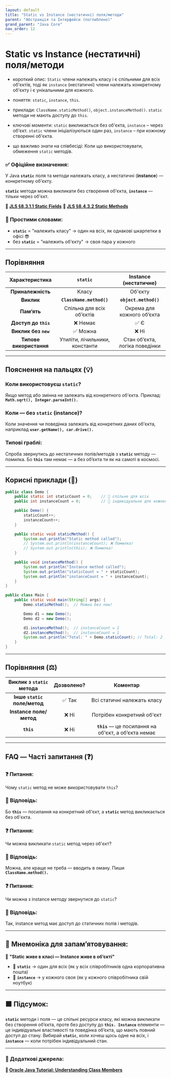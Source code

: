 ```yaml
---
layout: default
title: "Static vs Instance (нестатичні) поля/методи"
parent: "Абстракція та Інтерфейси (поглиблено)"
grand_parent: "Java Core"
nav_order: 12
---
```


# Static vs Instance (нестатичні) поля/методи

* короткий опис: `Static` члени належать класу і є спільними для всіх об'єктів, тоді як `instance` (нестатичні) члени належать конкретному об'єкту і є унікальними для кожного.

* поняття: `static`, `instance`, `this`.

* приклади: `ClassName.staticMethod()`, `object.instanceMethod()`. `static` методи не мають доступу до `this`.

* ключові моменти: `static` викликається без об'єкта, `instance` – через об'єкт. `static` члени ініціалізуються один раз, `instance` – при кожному створенні об'єкта.

* що важливо знати на співбесіді: Коли що використовувати, обмеження `static` методів.

### **✅ Офіційне визначення:**

У Java **`static`** поля та методи належать класу, а нестатичні (**instance**) — конкретному об'єкту.

**`static`** методи можна викликати без створення об'єкта, **`instance`** — тільки через об'єкт.

**🔗 [JLS §8.3.1.1 Static Fields](https://docs.oracle.com/javase/specs/jls/se17/html/jls-8.html#jls-8.3.1.1)**
**🔗 [JLS §8.4.3.2 Static Methods](https://docs.oracle.com/javase/specs/jls/se17/html/jls-8.html#jls-8.4.3.2)**

### **🧠 Простими словами:**

* **`static`** \= "належить класу" -> один на всіх, як однакові шкарпетки в офісі 😎
* без **`static`** \= "належить об'єкту" -> своя пара у кожного

---

## **Порівняння**

| Характеристика | `static` | Instance (нестатичне) |
| :---: | :---: | :---: |
| **Приналежність** | Класу | Об'єкту |
| **Виклик** | **`ClassName.method()`** | **`object.method()`** |
| **Пам’ять** | Спільна для всіх об’єктів | Окрема для кожного об’єкта |
| **Доступ до `this`** | ❌ Немає | ✅ Є |
| **Виклик без `new`** | ✅ Можна | ❌ Ні |
| **Типове використання** | Утиліти, лічильники, константи | Стан об’єкта, логіка поведінки |

---

## **Пояснення на пальцях (💡)**

### **Коли використовуєш `static`?**  

Якщо метод або змінна не залежать від конкретного об'єкта. Приклад: **`Math.sqrt(), Integer.parseInt().`**

### **Коли — без `static` (instance)?**  

Коли значення чи поведінка залежать від конкретних даних об'єкта, наприклад **`user.getName(), car.drive().`**

### **Типові граблі:**  

Спроба звернутись до нестатичних полів/методів з **`static`** методу — помилка. Бо **`this`** там немає — а без об’єкта ти як на самоті в космосі.

---

## **Корисні приклади (🧪)**

```java
public class Demo {
    public static int staticCount = 0;    // 🔹 спільне для всіх
    public int instanceCount = 0;         // 🔹 індивідуальне для кожного

    public Demo() {
        staticCount++;
        instanceCount++;
    }

    public static void staticMethod() {
        System.out.println("Static method called");
        // System.out.println(instanceCount); ❌ Помилка!
        // System.out.println(this); ❌ Помилка!
    }

    public void instanceMethod() {
        System.out.println("Instance method called");
        System.out.println("staticCount = " + staticCount);
        System.out.println("instanceCount = " + instanceCount);
    }
}

public class Main {
    public static void main(String[] args) {
        Demo.staticMethod();  // Можна без new!

        Demo d1 = new Demo();
        Demo d2 = new Demo();

        d1.instanceMethod();  // instanceCount = 1
        d2.instanceMethod();  // instanceCount = 1
        System.out.println("Total: " + Demo.staticCount); // Total: 2
    }
}
```

---

## **Порівняння (⚖️)**

| Виклик з `static` метода | Дозволено? | Коментар |
| :---: | :---: | :---: |
| **Інше `static` поле/метод** | ✅ Так | Всі статичні належать класу |
| **Instance поле/метод** | ❌ Ні | Потрібен конкретний об'єкт |
| **`this`** | ❌ Ні | **`this`** — це посилання на об'єкт, а об’єкта немає |

---

## **FAQ — Часті запитання (❓)**

### **❓ Питання:**

Чому `static` метод не може використовувати `this`?

### **💬 Відповідь:**

 Бо **`this`** — посилання на конкретний об'єкт, а **`static`** метод викликається без об'єкта.

### **❓ Питання:**

Чи можна викликати `static` метод через об'єкт?

### **💬 Відповідь:**

 Можна, але краще не треба — вводить в оману. Пиши **`ClassName.method().`**

### **❓ Питання:**

Чи можна з instance методу звернутися до `static`?

### **💬 Відповідь:**

 Так, instance метод має доступ до статичних полів і методів.

---

## **🧠 Мнемоніка для запам’ятовування:**

📌 **"Static живе в класі — Instance живе в об’єкті"**

* 🧠 **`static`** -> один для всіх (як у всіх співробітників одна корпоративна пошта)
* 🧠 **`instance`** -> у кожного своя (як у кожного співробітника свій ноутбук)

---

## **🟩 Підсумок:**

**`static`** методи і поля — це спільні ресурси класу, які можна викликати без створення об’єкта, проте без доступу до **`this. Instance`** елементи — це індивідуальні властивості та поведінка об’єкта, що мають повний доступ до стану. Вибирай **`static`**, коли хочеш щось одне на всіх, і **`instance`** — коли потрібен індивідуальний стан.

---

### **🔗 Додаткові джерела:**

**🔗 [Oracle Java Tutorial: Understanding Class Members](https://docs.oracle.com/javase/tutorial/java/javaOO/classvars.html)**
